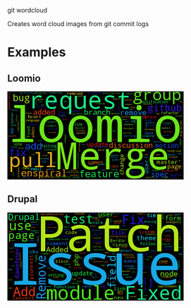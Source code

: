 git wordcloud

Creates word cloud images from git commit logs

# Examples

## Loomio
![Loomio example](https://raw.githubusercontent.com/Br3nda/git-wordcloud/master/examples/loomio.png)

## Drupal
![Drupal example](https://raw.githubusercontent.com/Br3nda/git-wordcloud/master/examples/drupal.png)
